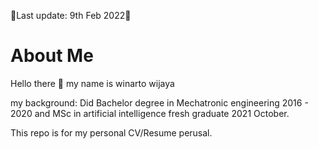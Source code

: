 :newspaper:Last update: 9th Feb 2022:newspaper:
# About Me
Hello there :raising_hand: my name is winarto wijaya 

my background:
Did Bachelor degree in Mechatronic engineering 2016 - 2020 and MSc in artificial intelligence fresh graduate 2021 October.

This repo is for my personal CV/Resume perusal. 
